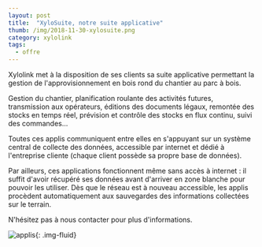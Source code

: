 ```yaml
---
layout: post
title:  "XyloSuite, notre suite applicative"
thumb: /img/2018-11-30-xylosuite.png
category: xylolink
tags:
  - offre
---
```


Xylolink met à la disposition de ses clients sa suite applicative permettant la gestion de l'approvisionnement en bois rond du chantier au parc à bois.


Gestion du chantier, planification roulante des activités futures, transmission aux opérateurs, éditions des documents légaux, remontée des stocks en temps réel, prévision et contrôle des stocks en flux continu, suivi des commandes...


Toutes ces applis communiquent entre elles en s'appuyant sur un système central de collecte des données, accessible par internet et dédié à l'entreprise cliente (chaque client possède sa propre base de données).


Par ailleurs, ces applications fonctionnent même sans accès à internet : il suffit d'avoir récupéré ses données avant d'arriver en zone blanche pour pouvoir les utiliser. Dès que le réseau est à nouveau accessible, les applis procèdent automatiquement aux sauvegardes des informations collectées sur le terrain.


N'hésitez pas à nous contacter pour plus d'informations.

![applis]({{page.thumb}}){: .img-fluid}
